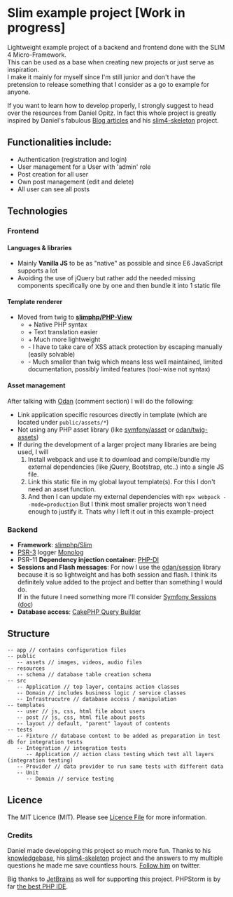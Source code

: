 # Slim example project [Work in progress]
Lightweight example project of a backend and frontend done with the SLIM 4 Micro-Framework.   
This can be used as a base when creating new projects or just serve as inspiration.    
I make it mainly for myself since I'm still junior and don't have the pretension to release something that I consider as a go to example for anyone.  
   
If you want to learn how to develop properly, I strongly suggest to head over the resources from Daniel Opitz.
In fact this whole project is greatly inspired by Daniel's fabulous [Blog articles](https://odan.github.io/) and his [slim4-skeleton](https://odan.github.io/slim4-skeleton/) project.
  
## Functionalities include:
* Authentication (registration and login)
* User management for a User with 'admin' role
* Post creation for all user
* Own post management (edit and delete)
* All user can see all posts 

## Technologies
### Frontend
#### Languages & libraries
* Mainly **Vanilla JS** to be as "native" as possible and since E6 JavaScript supports a lot 
* Avoiding the use of jQuery but rather add the needed missing components specifically one by one and then bundle it into 1 static file 
#### Template renderer
* Moved from twig to **[slimphp/PHP-View](https://github.com/slimphp/PHP-View)** 
  * \+ Native PHP syntax
  * \+ Text translation easier
  * \+ Much more lightweight 
  * \- I have to take care of XSS attack protection by escaping manually (easily solvable)
  * \- Much smaller than twig which means less well maintained, limited documentation, possibly limited features (tool-wise not syntax)
#### Asset management 
After talking with [Odan](http://disq.us/p/2dlx8ql) (comment section) I will do the following:
* Link application specific resources directly in template (which are located under `public/assets/*`)
* Not using any PHP asset library (like [symfony/asset](https://github.com/symfony/asset) or [odan/twig-assets](https://github.com/odan/twig-assets))
* If during the development of a larger project many libraries are being used, I will
    1. Install webpack and use it to download and compile/bundle my external dependencies (like jQuery, Bootstrap, etc..) into a single JS file.
    1. Link this static file in my global layout template(s). For this I don't need an asset function.
    1. And then I can update my external dependencies with `npx webpack --mode=production`
  But I think most smaller projects won't need enough to justify it. Thats why I left it out in this example-project 
### Backend
* **Framework**: [slimphp/Slim](https://github.com/slimphp/Slim)
* [PSR-3](https://github.com/php-fig/fig-standards/blob/master/accepted/PSR-3-logger-interface.md) logger [Monolog](https://github.com/Seldaek/monolog)
* PSR-11 **Dependency injection container**: [PHP-DI](https://github.com/PHP-DI/PHP-DI)
* **Sessions and Flash messages**: For now I use the [odan/session](https://github.com/odan/session) library because it is so lightweight and has both session and flash. I think its definitely value added to the project and better than something I would do.   
If in the future I need something more I'll consider [Symfony Sessions](https://github.com/symfony/http-foundation) ([doc](https://odan.github.io/2020/08/09/slim4-http-session.html)) 
* **Database access**: [CakePHP Query Builder](https://book.cakephp.org/4/en/orm/query-builder.html)


## Structure 
```
-- app // contains configuration files
-- public
   -- assets // images, videos, audio files
-- resources 
   -- schema // database table creation schema 
-- src
   -- Application // top layer, contains action classes
   -- Domain // includes business logic / service classes
   -- Infrastrucutre // database access / manipulation 
-- templates 
   -- user // js, css, html file about users
   -- post // js, css, html file about posts
   -- layout // default, "parent" layout of contents
-- tests
   -- Fixture // database content to be added as preparation in test db for integration tests
   -- Integration // integration tests
      -- Application // action class testing which test all layers (integration testing)
   -- Provider // data provider to run same tests with different data
   -- Unit
      -- Domain // service testing
```


## Licence
The MIT Licence (MIT). Please see [Licence File](https://github.com/samuelgfeller/slim-example-project/blob/master/LICENCE.txt) for more information.

### Credits
Daniel made developping this project so much more fun. Thanks to his [knowledgebase](https://odan.github.io/), his [slim4-skeleton](https://odan.github.io/slim4-skeleton/) project and the answers to my multiple questions he made me save countless hours. [Follow him](https://twitter.com/dopitz) on twitter.


Big thanks to [JetBrains](https://jb.gg/OpenSource) as well for supporting this project. PHPStorm is by far [the best PHP IDE](https://www.cloudways.com/blog/top-ide-and-code-editors-php-development/). 


